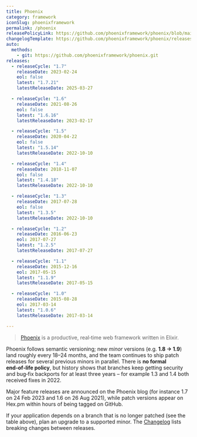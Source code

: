 ```yaml
---
title: Phoenix
category: framework
iconSlug: phoenixframework
permalink: /phoenix
releasePolicyLink: https://github.com/phoenixframework/phoenix/blob/main/CHANGELOG.md
changelogTemplate: https://github.com/phoenixframework/phoenix/releases/tag/v__LATEST__
auto:
  methods:
    - git: https://github.com/phoenixframework/phoenix.git
releases:
  - releaseCycle: "1.7"
    releaseDate: 2023-02-24
    eol: false
    latest: "1.7.21"
    latestReleaseDate: 2025-03-27

  - releaseCycle: "1.6"
    releaseDate: 2021-08-26
    eol: false
    latest: "1.6.16"
    latestReleaseDate: 2023-02-17

  - releaseCycle: "1.5"
    releaseDate: 2020-04-22
    eol: false
    latest: "1.5.14"
    latestReleaseDate: 2022-10-10

  - releaseCycle: "1.4"
    releaseDate: 2018-11-07
    eol: false
    latest: "1.4.18"
    latestReleaseDate: 2022-10-10

  - releaseCycle: "1.3"
    releaseDate: 2017-07-28
    eol: false
    latest: "1.3.5"
    latestReleaseDate: 2022-10-10

  - releaseCycle: "1.2"
    releaseDate: 2016-06-23
    eol: 2017-07-27
    latest: "1.2.5"
    latestReleaseDate: 2017-07-27

  - releaseCycle: "1.1"
    releaseDate: 2015-12-16
    eol: 2017-05-15
    latest: "1.1.9"
    latestReleaseDate: 2017-05-15

  - releaseCycle: "1.0"
    releaseDate: 2015-08-28
    eol: 2017-03-14
    latest: "1.0.6"
    latestReleaseDate: 2017-03-14

---
```


> [Phoenix](https://www.phoenixframework.org/) is a productive, real‑time web framework written in Elixir.  

Phoenix follows semantic versioning; new _minor_ versions (e.g. **1.8 → 1.9**) land roughly every 18–24 months, and the team continues to ship patch releases for several previous minors in parallel. There is **no formal end‑of‑life policy**, but history shows that branches keep getting security and bug‑fix backports for at least three years – for example 1.3 and 1.4 both received fixes in 2022.

Major feature releases are announced on the Phoenix blog (for instance 1.7 on 24 Feb 2023 and 1.6 on 26 Aug 2021), while patch versions appear on Hex.pm within hours of being tagged on GitHub.

If your application depends on a branch that is no longer patched (see the table above), plan an upgrade to a supported minor. The [Changelog](https://github.com/phoenixframework/phoenix/blob/main/CHANGELOG.md) lists breaking changes between releases.
